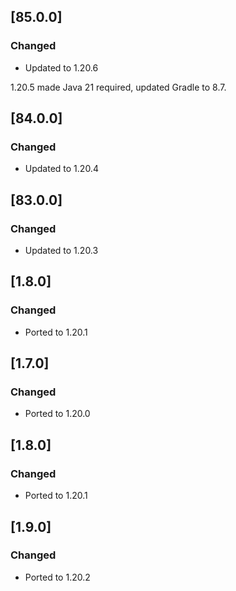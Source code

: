 ## [85.0.0]

### Changed

- Updated to 1.20.6

1.20.5 made Java 21 required, updated Gradle to 8.7.

## [84.0.0]

### Changed

- Updated to 1.20.4

## [83.0.0]

### Changed

- Updated to 1.20.3

## [1.8.0]

### Changed

- Ported to 1.20.1

## [1.7.0]

### Changed

- Ported to 1.20.0

## [1.8.0]

### Changed

- Ported to 1.20.1

## [1.9.0]

### Changed

- Ported to 1.20.2
